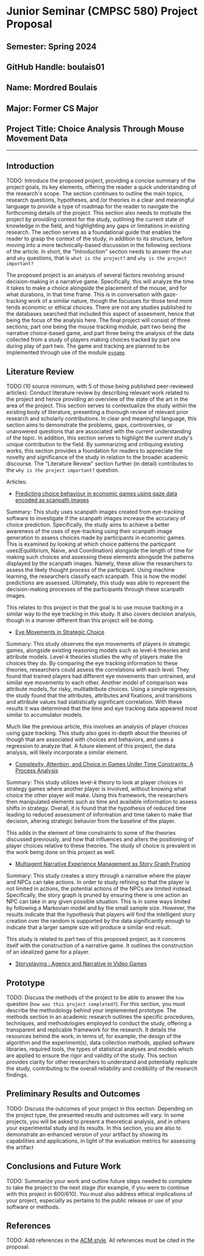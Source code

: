 # Junior Seminar (CMPSC 580) Project Proposal

## Semester: Spring 2024

## GitHub Handle: boulais01

## Name: Mordred Boulais

## Major: Former CS Major

## Project Title: Choice Analysis Through Mouse Movement Data 

---

## Introduction

TODO: Introduce the proposed project, providing a concise summary of the project goals, its key elements, offering the reader a quick understanding of the research's scope. The section continues to outline the main topics, research questions, hypotheses, and /or theories in a clear and meaningful language to provide a type of roadmap for the reader to navigate the forthcoming details of the project. This section also needs to motivate the project by providing context for the study, outlining the current state of knowledge in the field, and highlighting any gaps or limitations in existing research. The section serves as a foundational guide that enables the reader to grasp the context of the study, in addition to its structure, before moving into a more technically-based discussion in the following sections of the article. In short, the "Introduction" section needs to answer the `what` and `why` questions, that is `what is the project?` and `why is the project important?`

The proposed project is an analysis of several factors revolving around
decision-making in a narrative game. Specifically, this will analyze the time it
takes to make a choice alongside the placement of the mouse, and for what
durations, in that time frame. This is in conversation with gaze-tracking work
of a similar nature, though the focusses for those tend more tends economic or
ethical choices. There are not any studies published to the databases searched
that included this aspect of assesment, hence that being the focus of the
analysis here. The final project will consist of three sections; part one being
the mouse tracking module, part two being the narrative choice-based game, and
part three being the analysis of the data collected from a study of players
making choices tracked by part one during play of part two. The game and
tracking are planned to be implemented through use of the module
[`pygame`](https://www.pygame.org/docs/).

## Literature Review

TODO (10 source minimum, with 5 of those being published peer-reviewed articles): Conduct literature review by describing relevant work related to the project and hence providing an overview of the state of the art in the area of the project. This section serves to contextualize the study within the existing body of literature, presenting a thorough review of relevant prior research and scholarly contributions. In clear and meaningful language, this section aims to demonstrate the problems, gaps, controversies, or unanswered questions that are associated with the current understanding of the topic. In addition, this section serves to highlight the current study's unique contribution to the field. By summarizing and critiquing existing works, this section provides a foundation for readers to appreciate the novelty and significance of the study in relation to the broader academic discourse. The "Literature Review" section further (in detail) contributes to the `why is the project important?` question.

Articles:

- [Predicting choice behaviour in economic games using gaze data encoded as scanpath images](https://pubmed.ncbi.nlm.nih.gov/36959330/)

Summary: This study uses scanpath images created from eye-tracking software
to investigate if the scanpath images increase the accuracy of choice
prediction. Specifically, the study aims to achieve a better awareness of
the uses of eye-tracking using their scanpath image generation to assess
choices made by participants in economic games. This is examined by
looking at which choice patterns the particpant uses(Equilibrium, Naive,
and Coordination) alongside the length of time for making such choices
and assessing these elements alongside the patterns displayed by the
scanpath images. Namely, these allow the researchers to assess the
likely thought process of the participant. Using machine learning,
the researchers classify each scanpath. This is how the model
predictions are assessed. Ultimately, this study was able to
represent the decision-making processes of the participants
through these scanpath images.

This relates to this project in that the goal is to use
mouse tracking in a similar way to the eye tracking in this
study. It also covers decision analysis, though in a manner
different than this project will be doing. 

- [Eye Movements in Strategic Choice](https://www.ncbi.nlm.nih.gov/pmc/articles/PMC4959529/)

Summary: This study observes the eye movements of players in
strategic games, alongside existing reasoning models such as
level-*k* theories and attribute models. Level-*k* theories
studies the why of players make the choices they do. By
comparing the eye tracking information to these theories,
researchers could assess the correlations with each level. They
found that trained players had different eye movements than
untrained, and similar eye movements to each other. Another
model of comparison was attribute models, for risky,
multiattribute choices. Using a simple regression, the study
found that the attributes, attributes and fixations, and
transitions and attribute values had statistically
significant correlation. With these results it was determined
that the time and eye tracking data appeared most similar
to accumulator models.

Much like the previous article, this involves an analysis
of player choices using gaze tracking. This study also goes
in-depth about the theories of though that are associated
with choices and behaviors, and uses a regression to
analyze that. A future element of this project, the data
analysis, will likely incorporate a similar element.

- [Complexity, Attention, and Choice in Games Under Time Constraints: A Process Analysis](https://psycnet.apa.org/fulltext/2018-43611-001.pdf?auth_token=f7f4cc5a510c0e2bdeeff4aa3156b8e34ecf74b4&returnUrl=https%3A%2F%2Fpsycnet.apa.org%2Frecord%2F2018-43611-001)

Summary: This study utilizes level-*k* theory to look at
player choices in strategy games where another player is
involved, without knowing what choice the other player will
make. Using this framework, the researchers then manipulated
elements such as time and available information to assess
shifts in strategy. Overall, it is found that the hypothesis
of reduced time leading to reduced assessment of information
and time taken to make that decision, altering strategic
behavior from the baseline of the player.

This adds in the element of time constraints to some of the
theories discussed previously, and how that influences and
alters the positioning of player choices relative to these
theories. The study of choice is prevalent in the work being
done on this project as well.

- [Multiagent Narrative Experience Management as Story Graph Pruning](https://cdn.aaai.org/ojs/5229/5229-52-8327-1-10-20190920.pdf)

Summary: This study creates a story through a narrative where
the player and NPCs can take actions. In order to study
refining so that the player is not limited in actions, the
potential actions of the NPCs are limited instead.
Specifically, the story graph is pruned by ensuring there is
one action an NPC can take in any given possible situation.
This is in some ways limited by following a Markovian model
and by the small sample size. However, the results indicate
that the hypothesis that players will find the intelligent
story creation over the random is supported by the data
significantly enough to indicate that a larger sample size
will produce a similar end result.

This study is related to part two of this proposed project, as
it concerns itself with the construction of a narrative game.
It outlines the construction of an idealized game for a player.

- [Storyplaying : Agency and Narrative in Video Games](https://www.academia.edu/103929468/Storyplaying_Agency_and_Narrative_in_Video_Games)



## Prototype

TODO: Discuss the methods of the project to be able to answer the `how` question (`how was this project completed?`). For this section, you must describe  the methodology behind your implemented prototype. The methods section in an academic research outlines the specific procedures, techniques, and methodologies employed to conduct the study, offering a transparent and replicable framework for the research. It details the resources behind the work, in terms of, for example, the design of the algorithm and the experiment(s), data collection methods, applied software libraries, required tools, the types of statistical analyses and models which are applied to ensure the rigor and validity of the study. This section provides clarity for other researchers to understand and potentially replicate the study, contributing to the overall reliability and credibility of the research findings.

## Preliminary Results and Outcomes

TODO: Discuss the outcomes of your project in this section. Depending on the project type, the presented results and outcomes will vary. In some projects, you will be asked to present a theoretical analysis, and in others your experimental study and its results. In this section, you are also to demonstrate an enhanced version of your artifact by showing its capabilities and applications, in light of the evaluation metrics for assessing the artifact

## Conclusions and Future Work

TODO: Summarize your work and outline future steps needed to complete to take the project to the next stage (for example, if you were to continue with this project in 600/610). You must also address ethical implications of your project, especially as pertains to the public release or use of your software or methods.

## References

TODO: Add references in the [ACM style](https://www.acm.org/publications/authors/reference-formatting). All references must be cited in the proposal.
